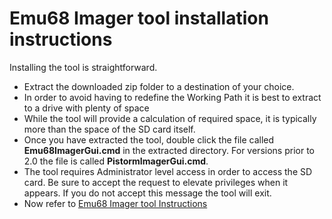 # Emu68 Imager tool installation instructions

Installing the tool is straightforward. 

- Extract the downloaded zip folder to a destination of your choice. 
- In order to avoid having to redefine the Working Path it is best to extract to a drive with plenty of space
- While the tool will provide a calculation of required space, it is typically more than the space of the SD card itself.
- Once you have extracted the tool, double click the file called **Emu68ImagerGui.cmd** in the extracted directory. For versions prior to 2.0 the file is called  **PistormImagerGui.cmd**. 
- The tool requires Administrator level access in order to access the SD card. Be sure to accept the request to elevate privileges when it appears. If you do not accept this message the tool will exit. 
- Now refer to [Emu68 Imager tool Instructions](instructions.md)
